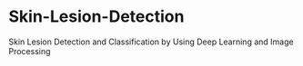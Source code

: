 # Skin-Lesion-Detection
Skin Lesion Detection and Classification by Using Deep Learning and Image Processing
